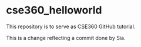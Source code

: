 # cse360_helloworld
This repository is to serve as CSE360 GitHub tutorial.

This is a change reflecting a commit done by Sia.
